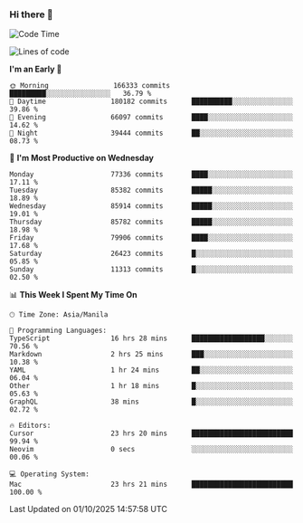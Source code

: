 ### Hi there 👋

<!--START_SECTION:waka-->
![Code Time](http://img.shields.io/badge/Code%20Time-6%2C327%20hrs%2020%20mins-blue)

![Lines of code](https://img.shields.io/badge/From%20Hello%20World%20I%27ve%20Written-147.3%20million%20lines%20of%20code-blue)

**I'm an Early 🐤** 

```text
🌞 Morning                166333 commits      █████████░░░░░░░░░░░░░░░░   36.79 % 
🌆 Daytime                180182 commits      ██████████░░░░░░░░░░░░░░░   39.86 % 
🌃 Evening                66097 commits       ████░░░░░░░░░░░░░░░░░░░░░   14.62 % 
🌙 Night                  39444 commits       ██░░░░░░░░░░░░░░░░░░░░░░░   08.73 % 
```
📅 **I'm Most Productive on Wednesday** 

```text
Monday                   77336 commits       ████░░░░░░░░░░░░░░░░░░░░░   17.11 % 
Tuesday                  85382 commits       █████░░░░░░░░░░░░░░░░░░░░   18.89 % 
Wednesday                85914 commits       █████░░░░░░░░░░░░░░░░░░░░   19.01 % 
Thursday                 85782 commits       █████░░░░░░░░░░░░░░░░░░░░   18.98 % 
Friday                   79906 commits       ████░░░░░░░░░░░░░░░░░░░░░   17.68 % 
Saturday                 26423 commits       █░░░░░░░░░░░░░░░░░░░░░░░░   05.85 % 
Sunday                   11313 commits       █░░░░░░░░░░░░░░░░░░░░░░░░   02.50 % 
```


📊 **This Week I Spent My Time On** 

```text
🕑︎ Time Zone: Asia/Manila

💬 Programming Languages: 
TypeScript               16 hrs 28 mins      ██████████████████░░░░░░░   70.56 % 
Markdown                 2 hrs 25 mins       ███░░░░░░░░░░░░░░░░░░░░░░   10.38 % 
YAML                     1 hr 24 mins        ██░░░░░░░░░░░░░░░░░░░░░░░   06.04 % 
Other                    1 hr 18 mins        █░░░░░░░░░░░░░░░░░░░░░░░░   05.63 % 
GraphQL                  38 mins             █░░░░░░░░░░░░░░░░░░░░░░░░   02.72 % 

🔥 Editors: 
Cursor                   23 hrs 20 mins      █████████████████████████   99.94 % 
Neovim                   0 secs              ░░░░░░░░░░░░░░░░░░░░░░░░░   00.06 % 

💻 Operating System: 
Mac                      23 hrs 21 mins      █████████████████████████   100.00 % 
```


 Last Updated on 01/10/2025 14:57:58 UTC
<!--END_SECTION:waka-->


<!--
**rad182/rad182** is a ✨ _special_ ✨ repository because its `README.md` (this file) appears on your GitHub profile.

Here are some ideas to get you started:

- 🔭 I’m currently working on ...
- 🌱 I’m currently learning ...
- 👯 I’m looking to collaborate on ...
- 🤔 I’m looking for help with ...
- 💬 Ask me about ...
- 📫 How to reach me: ...
- 😄 Pronouns: ...
- ⚡ Fun fact: ...
-->
